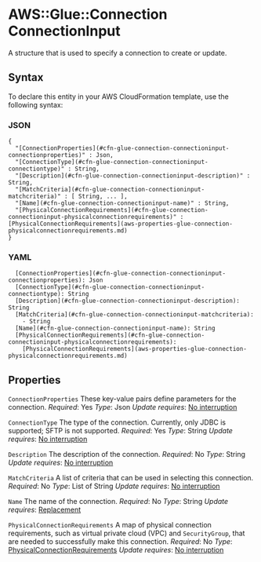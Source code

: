 # AWS::Glue::Connection ConnectionInput<a name="aws-properties-glue-connection-connectioninput"></a>

A structure that is used to specify a connection to create or update\.

## Syntax<a name="aws-properties-glue-connection-connectioninput-syntax"></a>

To declare this entity in your AWS CloudFormation template, use the following syntax:

### JSON<a name="aws-properties-glue-connection-connectioninput-syntax.json"></a>

```
{
  "[ConnectionProperties](#cfn-glue-connection-connectioninput-connectionproperties)" : Json,
  "[ConnectionType](#cfn-glue-connection-connectioninput-connectiontype)" : String,
  "[Description](#cfn-glue-connection-connectioninput-description)" : String,
  "[MatchCriteria](#cfn-glue-connection-connectioninput-matchcriteria)" : [ String, ... ],
  "[Name](#cfn-glue-connection-connectioninput-name)" : String,
  "[PhysicalConnectionRequirements](#cfn-glue-connection-connectioninput-physicalconnectionrequirements)" : [PhysicalConnectionRequirements](aws-properties-glue-connection-physicalconnectionrequirements.md)
}
```

### YAML<a name="aws-properties-glue-connection-connectioninput-syntax.yaml"></a>

```
  [ConnectionProperties](#cfn-glue-connection-connectioninput-connectionproperties): Json
  [ConnectionType](#cfn-glue-connection-connectioninput-connectiontype): String
  [Description](#cfn-glue-connection-connectioninput-description): String
  [MatchCriteria](#cfn-glue-connection-connectioninput-matchcriteria):
    - String
  [Name](#cfn-glue-connection-connectioninput-name): String
  [PhysicalConnectionRequirements](#cfn-glue-connection-connectioninput-physicalconnectionrequirements):
    [PhysicalConnectionRequirements](aws-properties-glue-connection-physicalconnectionrequirements.md)
```

## Properties<a name="aws-properties-glue-connection-connectioninput-properties"></a>

`ConnectionProperties`  <a name="cfn-glue-connection-connectioninput-connectionproperties"></a>
These key\-value pairs define parameters for the connection\.
*Required*: Yes
*Type*: Json
*Update requires*: [No interruption](https://docs.aws.amazon.com/AWSCloudFormation/latest/UserGuide/using-cfn-updating-stacks-update-behaviors.html#update-no-interrupt)

`ConnectionType`  <a name="cfn-glue-connection-connectioninput-connectiontype"></a>
The type of the connection\. Currently, only JDBC is supported; SFTP is not supported\.
*Required*: Yes
*Type*: String
*Update requires*: [No interruption](https://docs.aws.amazon.com/AWSCloudFormation/latest/UserGuide/using-cfn-updating-stacks-update-behaviors.html#update-no-interrupt)

`Description`  <a name="cfn-glue-connection-connectioninput-description"></a>
The description of the connection\.
*Required*: No
*Type*: String
*Update requires*: [No interruption](https://docs.aws.amazon.com/AWSCloudFormation/latest/UserGuide/using-cfn-updating-stacks-update-behaviors.html#update-no-interrupt)

`MatchCriteria`  <a name="cfn-glue-connection-connectioninput-matchcriteria"></a>
A list of criteria that can be used in selecting this connection\.
*Required*: No
*Type*: List of String
*Update requires*: [No interruption](https://docs.aws.amazon.com/AWSCloudFormation/latest/UserGuide/using-cfn-updating-stacks-update-behaviors.html#update-no-interrupt)

`Name`  <a name="cfn-glue-connection-connectioninput-name"></a>
The name of the connection\.
*Required*: No
*Type*: String
*Update requires*: [Replacement](https://docs.aws.amazon.com/AWSCloudFormation/latest/UserGuide/using-cfn-updating-stacks-update-behaviors.html#update-replacement)

`PhysicalConnectionRequirements`  <a name="cfn-glue-connection-connectioninput-physicalconnectionrequirements"></a>
A map of physical connection requirements, such as virtual private cloud \(VPC\) and `SecurityGroup`, that are needed to successfully make this connection\.
*Required*: No
*Type*: [PhysicalConnectionRequirements](aws-properties-glue-connection-physicalconnectionrequirements.md)
*Update requires*: [No interruption](https://docs.aws.amazon.com/AWSCloudFormation/latest/UserGuide/using-cfn-updating-stacks-update-behaviors.html#update-no-interrupt)
